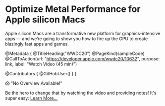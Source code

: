 # Optimize Metal Performance for Apple silicon Macs

Apple silicon Macs are a transformative new platform for graphics-intensive apps — and we’re going to show you how to fire up the GPU to create blazingly fast apps and games.

@Metadata {
   @TitleHeading("WWDC20")
   @PageKind(sampleCode)
   @CallToAction(url: "https://developer.apple.com/wwdc20/10632", purpose: link, label: "Watch Video (45 min)")

   @Contributors {
      @GitHubUser(<replace this with your GitHub handle>)
   }
}

😱 "No Overview Available!"

Be the hero to change that by watching the video and providing notes! It's super easy:
 [Learn More…](https://wwdcnotes.com/documentation/wwdcnotes/contributing)
